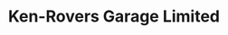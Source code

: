 ---
title: "Ken-Rovers Garage Limited"
url: /nairobi/ken-rovers-garage-limited/
shop: Autowerkstatt
---